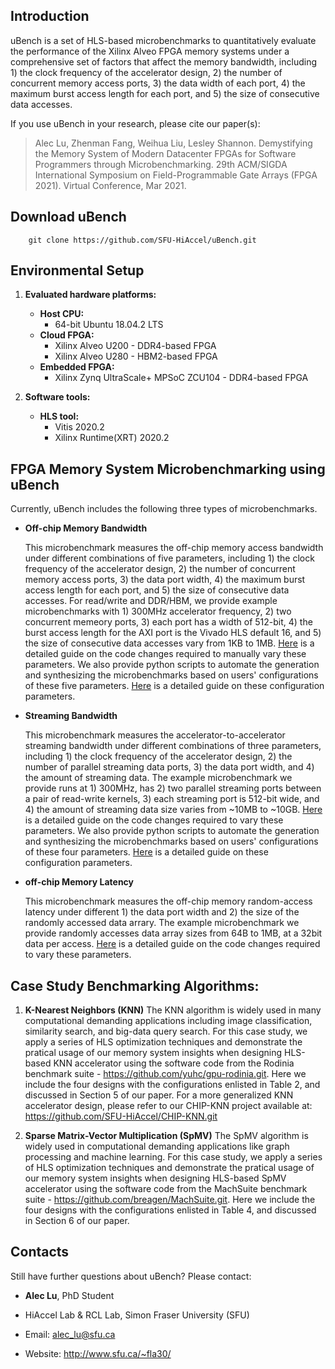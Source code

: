 ## Introduction

uBench is a set of HLS-based microbenchmarks to quantitatively evaluate the performance of the Xilinx Alveo FPGA memory systems under a comprehensive set of factors that affect the memory bandwidth, including 1) the clock frequency of the accelerator design, 2) the number of concurrent memory access ports, 3) the data width of each port, 4) the maximum burst access length for each port, and 5) the size of consecutive data accesses. 

If you use uBench in your research, please cite our paper(s):
> Alec Lu, Zhenman Fang, Weihua Liu, Lesley Shannon. Demystifying the Memory System of Modern Datacenter FPGAs for Software Programmers through Microbenchmarking. 29th ACM/SIGDA International Symposium on Field-Programmable Gate Arrays (FPGA 2021). Virtual Conference, Mar 2021.

## Download uBench

        git clone https://github.com/SFU-HiAccel/uBench.git

## Environmental Setup

1. **Evaluated hardware platforms:**
    * **Host CPU:**
      * 64-bit Ubuntu 18.04.2 LTS
    * **Cloud FPGA:**
      * Xilinx Alveo U200 - DDR4-based FPGA
      * Xilinx Alveo U280 - HBM2-based FPGA
    * **Embedded FPGA:**
      * Xilinx Zynq UltraScale+ MPSoC ZCU104 - DDR4-based FPGA

2. **Software tools:**
    * **HLS tool:**
      * Vitis 2020.2
      * Xilinx Runtime(XRT) 2020.2

## FPGA Memory System Microbenchmarking using uBench

Currently, uBench includes the following three types of microbenchmarks.

* **Off-chip Memory Bandwidth**

    This microbenchmark measures the off-chip memory access bandwidth under different combinations of five parameters, including 1) the clock frequency of the accelerator design, 2) the number of concurrent memory access ports, 3) the data port width, 4) the maximum burst access length for each port, and 5) the size of consecutive data accesses. 
    For read/write and DDR/HBM, we provide example microbenchmarks with 1) 300MHz accelerator frequency, 2) two concurrent memeory ports, 3) each port has a width of 512-bit, 4) the burst access length for the AXI port is the Vivado HLS default 16, and 5) the size of consecutive data accesses vary from 1KB to 1MB. [Here](https://github.com/SFU-HiAccel/uBench/tree/2020.2/ubench/offchip_bandwidth/datacenter) is a detailed guide on the code changes required to manually vary these parameters.
    We also provide python scripts to automate the generation and synthesizing the microbenchmarks based on users' configurations of these five parameters. [Here](https://github.com/SFU-HiAccel/uBench/tree/2020.2/ubench/offchip_bandwidth/datacenter/auto_collect) is a detailed guide on these configuration parameters.

* **Streaming Bandwidth**

    This microbenchmark measures the accelerator-to-accelerator streaming bandwidth under different combinations of three parameters, including 1) the clock frequency of the accelerator design, 2) the number of parallel streaming data ports, 3) the data port width, and 4) the amount of streaming data. 
    The example microbenchmark we provide runs at 1) 300MHz, has 2) two parallel streaming ports between a pair of read-write kernels, 3) each streaming port is 512-bit wide, and 4) the amount of streaming data size varies from ~10MB to ~10GB. [Here](https://github.com/SFU-HiAccel/uBench/tree/2020.2/ubench/streaming_bandwidth/datacenter) is a detailed guide on the code changes required to vary these parameters.
        We also provide python scripts to automate the generation and synthesizing the microbenchmarks based on users' configurations of these four parameters. [Here](https://github.com/SFU-HiAccel/uBench/tree/2020.2/ubench/streaming_bandwidth/datacenter/auto_collect) is a detailed guide on these configuration parameters.

* **off-chip Memory Latency**

    This microbenchmark measures the off-chip memory random-access latency under different 1) the data port width and 2) the size of the randomly accessed data arrary. The example microbenchmark we provide randomly accesses data array sizes from 64B to 1MB, at a 32bit data per access. [Here](https://github.com/SFU-HiAccel/uBench/tree/main/ubench/off-chip_latency) is a detailed guide on the code changes required to vary these parameters.

## Case Study Benchmarking Algorithms: 

1. **K-Nearest Neighbors (KNN)**
The KNN algorithm is widely used in many computational demanding applications including image classification, similarity search, and big-data query search. For this case study, we apply a series of HLS optimization techniques and demonstrate the pratical usage of our memory system insights when designing HLS-based KNN accelerator using the software code from the Rodinia benchmark suite - https://github.com/yuhc/gpu-rodinia.git. Here we include the four designs with the configurations enlisted in Table 2, and discussed in Section 5 of our paper. For a more generalized KNN accelerator design, please refer to our CHIP-KNN project available at: https://github.com/SFU-HiAccel/CHIP-KNN.git 

2. **Sparse Matrix-Vector Multiplication (SpMV)**
The SpMV algorithm is widely used in computational demanding applications like graph processing and machine learning. For this case study, we apply a series of HLS optimization techniques and demonstrate the pratical usage of our memory system insights when designing HLS-based SpMV accelerator using the software code from the MachSuite benchmark suite - https://github.com/breagen/MachSuite.git. Here we include the four designs with the configurations enlisted in Table 4, and discussed in Section 6 of our paper.

## Contacts

Still have further questions about uBench? Please contact:

* **Alec Lu**, PhD Student

* HiAccel Lab & RCL Lab, Simon Fraser University (SFU)

* Email: alec_lu@sfu.ca 

* Website: http://www.sfu.ca/~fla30/
